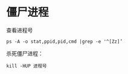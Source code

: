 # 僵尸进程
查看进程号
```shell
ps -A -o stat,ppid,pid,cmd |grep -e '^[Zz]’
```

杀死僵尸进程：
```shell
kill -HUP 进程号
```

